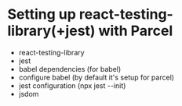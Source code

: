# Setting up react-testing-library(+jest) with Parcel
 - react-testing-library
 - jest
 - babel dependencies (for babel)
 - configure babel (by default it's setup for parcel)
 - jest configuration (npx jest --init)
 - jsdom